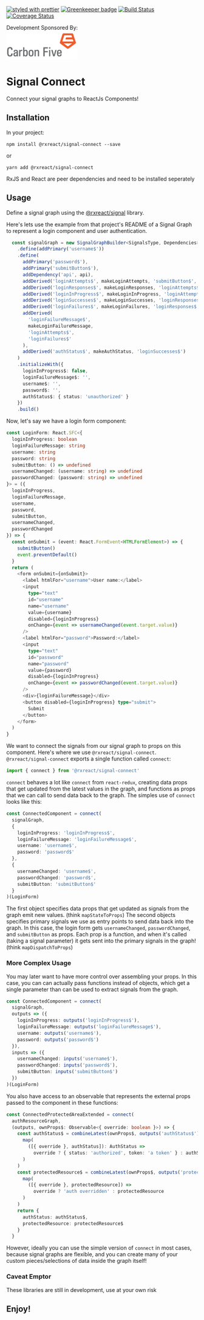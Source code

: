 [![styled with prettier](https://img.shields.io/badge/styled_with-prettier-ff69b4.svg)](https://github.com/prettier/prettier)
[![Greenkeeper badge](https://badges.greenkeeper.io/rxreact/signal-connect.svg)](https://greenkeeper.io/)
[![Build Status](https://travis-ci.org/rxreact/signal-connect.svg?branch=master)](https://travis-ci.org/rxreact/signal-connect)
[![Coverage Status](https://coveralls.io/repos/github/rxreact/signal-connect/badge.svg?branch=master)](https://coveralls.io/github/rxreact/signal-connect?branch=master)

Development Sponsored By:  
[![Carbon Five](./assets/C5_final_logo_horiz.png)](http://www.carbonfive.com)

# Signal Connect

Connect your signal graphs to ReactJs Components!

## Installation

In your project:

```
npm install @rxreact/signal-connect --save
```

or

```
yarn add @rxreact/signal-connect
```

RxJS and React are peer dependencies and need to be installed seperately

## Usage

Define a signal graph using the [@rxreact/signal](https://github.com/rxreact/signal) library.

Here's lets use the example from that project's README of a Signal Graph to represent a login component and user authentication.

```typescript
  const signalGraph = new SignalGraphBuilder<SignalsType, Dependencies>()
    .define(addPrimary('username$'))
    .define(
      addPrimary('password$'),
      addPrimary('submitButton$'),
      addDependency('api', api),
      addDerived('loginAttempts$', makeLoginAttempts, 'submitButton$', 'username$', 'password$'),
      addDerived('loginResponses$', makeLoginResponses, 'loginAttempts$', 'api'),
      addDerived('loginInProgress$', makeLoginInProgress, 'loginAttempts$', 'loginResponses$'),
      addDerived('loginSuccesses$', makeLoginSuccesses, 'loginResponses$'),
      addDerived('loginFailures$', makeLoginFailures, 'loginResponses$'),
      addDerived(
        'loginFailureMessage$',
        makeLoginFailureMessage,
        'loginAttempts$',
        'loginFailures$'
      ),
      addDerived('authStatus$', makeAuthStatus, 'loginSuccesses$')
    )
    .initializeWith({
      loginInProgress$: false,
      loginFailureMessage$: '',
      username$: '',
      password$: '',
      authStatus$: { status: 'unauthorized' }
    })
    .build()
```

Now, let's say we have a login form component:

```typescript
const LoginForm: React.SFC<{
  loginInProgress: boolean
  loginFailureMessage: string
  username: string
  password: string
  submitButton: () => undefined
  usernameChanged: (username: string) => undefined
  passwordChanged: (password: string) => undefined
}> = ({
  loginInProgress,
  loginFailureMessage,
  username,
  password,
  submitButton,
  usernameChanged,
  passwordChanged
}) => {
  const onSubmit = (event: React.FormEvent<HTMLFormElement>) => {
    submitButton()
    event.preventDefault()
  }
  return (
    <form onSubmit={onSubmit}>
      <label htmlFor="username">User name:</label>
      <input
        type="text"
        id="username"
        name="username"
        value={username}
        disabled={loginInProgress}
        onChange={event => usernameChanged(event.target.value)}
      />
      <label htmlFor="password">Password:</label>
      <input
        type="text"
        id="password"
        name="password"
        value={password}
        disabled={loginInProgress}
        onChange={event => passwordChanged(event.target.value)}
      />
      <div>{loginFailureMessage}</div>
      <button disabled={loginInProgress} type="submit">
        Submit
      </button>
    </form>
  )
}
```

We want to connect the signals from our signal graph to props on this component. Here's where we use `@rxreact/signal-connect`. `@rxreact/signal-connect` exports a single function called `connect`:

```typescript
import { connect } from '@rxreact/signal-connect'
```

`connect` behaves a lot like `connect` from `react-redux`, creating data props that get updated from the latest values in the graph, and functions as props that we can call to send data back to the graph. The simples use of `connect` looks like this:

```typescript
const ConnectedComponent = connect(
  signalGraph,
  {
    loginInProgress: 'loginInProgress$',
    loginFailureMessage: 'loginFailureMessage$',
    username: 'username$',
    password: 'password$'
  },
  {
    usernameChanged: 'username$',
    passwordChanged: 'password$',
    submitButton: 'submitButton$'
  }
)(LoginForm)
```

The first object specifies data props that get updated as signals from the graph emit new values. (think `mapStateToProps`) The second objects specifies primary signals we use as entry points to send data back into the graph. In this case, the login form gets `usernameChanged`, `passwordChanged`, and `submitButton` as props. Each prop is a function, and when it's called (taking a signal parameter) it gets sent into the primary signals in the graph! (think `mapDispatchToProps`)

### More Complex Usage

You may later want to have more control over assembling your props. In this case, you can can actually pass functions instead of objects, which get a single parameter than can be used to extract signals from the graph.

```typescript
const ConnectedComponent = connect(
  signalGraph,
  outputs => ({
    loginInProgress: outputs('loginInProgress$'),
    loginFailureMessage: outputs('loginFailureMessage$'),
    username: outputs('username$'),
    password: outputs('password$')
  }),
  inputs => ({
    usernameChanged: inputs('username$'),
    passwordChanged: inputs('password$'),
    submitButton: inputs('submitButton$')
  })
)(LoginForm)
```

You also have access to an observable that represents the external props passed to the component in these functions:

```typescript
const ConnectedProtectedAreaExtended = connect(
  authResourceGraph,
  (outputs, ownProps$: Observable<{ override: boolean }>) => {
    const authStatus$ = combineLatest(ownProps$, outputs('authStatus$')).pipe(
      map(
        ([{ override }, authStatus]): AuthStatus =>
          override ? { status: 'authorized', token: 'a token' } : authStatus
      )
    )
    const protectedResource$ = combineLatest(ownProps$, outputs('protected$')).pipe(
      map(
        ([{ override }, protectedResource]) =>
          override ? 'auth overridden' : protectedResource
      )
    )
    return {
      authStatus: authStatus$,
      protectedResource: protectedResource$
    }
  }
```

However, ideally you can use the simple version of `connect` in most cases, because signal graphs are flexible, and you can create many of your custom pieces/selections of data inside the graph itself!


### Caveat Emptor

These libraries are still in development, use at your own risk

## Enjoy!
